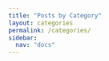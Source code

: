 ```yaml
---
title: "Posts by Category"
layout: categories
permalink: /categories/
sidebar:
  nav: "docs"
---
```

